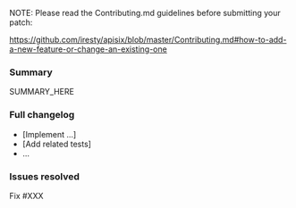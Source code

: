 NOTE: Please read the Contributing.md guidelines before submitting your patch:

https://github.com/iresty/apisix/blob/master/Contributing.md#how-to-add-a-new-feature-or-change-an-existing-one

### Summary

SUMMARY_HERE

### Full changelog

* [Implement ...]
* [Add related tests]
* ...

### Issues resolved

Fix #XXX
